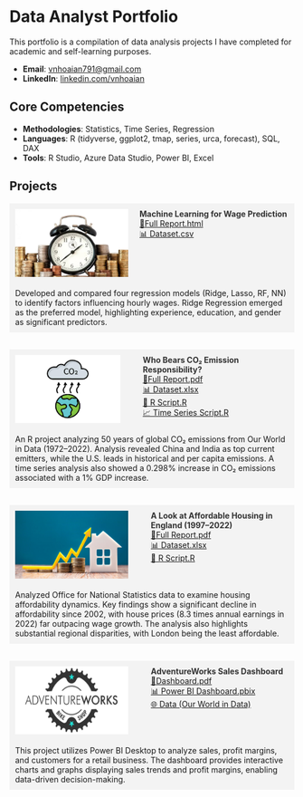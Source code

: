 # Data Analyst Portfolio
This portfolio is a compilation of data analysis projects I have completed for academic and self-learning purposes.

- **Email**: [vnhoaian791@gmail.com](vnhoaian791@gmail.com)
- **LinkedIn**: [linkedin.com/vnhoaian](https://www.linkedin.com/in/vnhoaian/)

## Core Competencies

- **Methodologies**: Statistics, Time Series, Regression
- **Languages**: R (tidyverse, ggplot2, tmap, series, urca, forecast), SQL, DAX <!-- Python (Pandas, Numpy, Scikit-Learn, Scipy, Keras, Matplotlib), -->  
- **Tools**: R Studio, Azure Data Studio, Power BI, Excel

<h2>Projects</h2>

<!-- Project: Hourly Wage Rate -->
<div style="background-color: #f3f3f3; padding: 10px; display: flex; gap: 20px;">
  <img src="assets/img/Wage Rate.jpg" align="left" width="200" height="120" >
  <div>
  <strong>
    <a href="https://github.com/anvo-2001/an.github.io/tree/main/Wage-Rate" target="_blank" style="text-decoration: none; color: #333;">
        Machine Learning for Wage Prediction
    </a>
  </strong>  
  <br />
    <a href="Wage-Rate/Personal Project - Hourly Wage.html" target="_blank">📘Full Report.html</a><br />
    <a href="Wage-Rate/BEAUTY.csv" target="_blank">📊 Dataset.csv</a>
  </div>  
</div>
<div style="background-color: #f3f3f3; padding: 10px; margin-bottom: 30px; display: flex; gap: 20px;">
Developed and compared four regression models (Ridge, Lasso, RF, NN) to identify factors influencing hourly wages. Ridge Regression emerged as the preferred model, highlighting experience, education, and gender as significant predictors.
</div>

<!-- Project: CO2 Emissions -->
<div style="background-color: #f3f3f3; padding: 10px; display: flex; gap: 20px;">
  <img src="assets/img/CO2 emissions.jpg" align="left" width="200" height="120" style="margin-right: 20px;">
  <div>
    <strong>
      <a href="https://github.com/anvo-2001/an.github.io/tree/main/Global-CO2-Emissions" target="_blank" style="text-decoration: none; color: #333;">
        Who Bears CO₂ Emission Responsibility? 
      </a>
    </strong>
    <br />
    <a href="Global-CO2-Emissions/Global CO2 Emissions - Report.pdf" target="_blank">📘Full Report.pdf</a><br />
    <a href="Global-CO2-Emissions/Global CO2 Emissions - Dataset.xlsx" target="_blank">📊 Dataset.xlsx</a><br />
    <a href="Global-CO2-Emissions/Global CO2 Emissions - RScript.R" target="_blank">📄 R Script.R</a><br />
    <a href="Global-CO2-Emissions/Global CO2 Emissions - Time series (gdp and co2).R" target="_blank">📈 Time Series Script.R</a>
  </div>
</div>
<div style="background-color: #f3f3f3; padding: 10px; margin-bottom: 30px; display: flex; gap: 20px;">
An R project analyzing 50 years of global CO₂ emissions from Our World in Data (1972–2022). Analysis revealed China and India as top current emitters, while the U.S. leads in historical and per capita emissions. A time series analysis also showed a 0.298% increase in CO₂ emissions associated with a 1% GDP increase.
</div>

<!-- Project: Housing Affordability -->
<div style="background-color: #f3f3f3; padding: 10px; display: flex; gap: 20px;">
  <img src="assets/img/Housing affordability.jpg" align="left" width="200" height="120" style="margin-right: 20px;">
  <div>
    <strong>
      <a href="https://github.com/anvo-2001/an.github.io/tree/main/Housing-Affordability-Analysis" target="_blank" style="text-decoration: none; color: #333;">
        A Look at Affordable Housing in England (1997–2022)
      </a>
    </strong>
    <br />
    <a href="Housing-Affordability-Analysis/Housing Affordability Report.pdf" target="_blank">📘Full Report.pdf</a><br />
    <a href="Housing-Affordability-Analysis/Dataset.xlsx" target="_blank">📊 Dataset.xlsx</a><br />
    <a href="Housing-Affordability-Analysis/Housing Affordability RScript.R" target="_blank">📄 R Script.R</a>
  </div>
</div>
<div style="background-color: #f3f3f3; padding: 10px; margin-bottom: 30px; display: flex; gap: 20px;">
Analyzed Office for National Statistics data to examine housing affordability dynamics. Key findings show a significant decline in affordability since 2002, with house prices (8.3 times annual earnings in 2022) far outpacing wage growth. The analysis also highlights substantial regional disparities, with London being the least affordable.
</div>

<!-- Project: AdventureWorks Dashboard -->
<div style="background-color: #f3f3f3; padding: 10px; display: flex; gap: 20px;">
  <img src="assets/img/AdventureWorks_Logo.png" align="left" width="200" height="120" style="margin-right: 20px;">
  <div>
    <strong>
      <a href="https://github.com/anvo-2001/an.github.io/tree/main/Adventureworks" target="_blank" style="text-decoration: none; color: #333;">
        AdventureWorks Sales Dashboard
      </a>
    </strong>
    <br />
    <a href="Adventureworks/AW Dashboard.pdf" target="_blank">📘Dashboard.pdf</a><br />
    <a href="Adventureworks/AW Dashboard.pbix" target="_blank">📊 Power BI Dashboard.pbix</a><br />
    <a href="https://ourworldindata.org/covid-deaths" target="_blank">🌐 Data (Our World in Data)</a>
  </div>
</div>
<div style="background-color: #f3f3f3; padding: 10px; margin-bottom: 30px; display: flex; gap: 20px;">
This project utilizes Power BI Desktop to analyze sales, profit margins, and customers for a retail business. The dashboard provides interactive charts and graphs displaying sales trends and profit margins, enabling data-driven decision-making.
</div>

